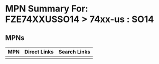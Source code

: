 



# MPN Summary For: FZE74XXUSSO14 > 74xx-us : SO14

## MPNs
  

|MPN|Direct Links|Search Links|
| :--- | :--- | :--- |
||||
